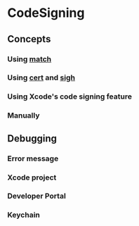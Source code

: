 # CodeSigning

## Concepts

### Using [match](https://fastlane.tools/match)

### Using [cert](https://fastlane.tools/cert) and [sigh](https://fastlane.tools/sigh)

### Using Xcode's code signing feature

### Manually

## Debugging

### Error message

### Xcode project

### Developer Portal

### Keychain
